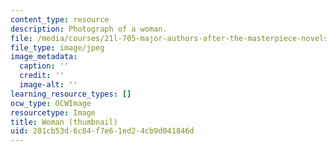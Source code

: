```yaml
---
content_type: resource
description: Photograph of a woman.
file: /media/courses/21l-705-major-authors-after-the-masterpiece-novels-by-melville-twain-faulkner-and-morrison-fall-2006/281cb53d6c84f7e61ed24cb9d041846d_21l-705f05-th.jpg
file_type: image/jpeg
image_metadata:
  caption: ''
  credit: ''
  image-alt: ''
learning_resource_types: []
ocw_type: OCWImage
resourcetype: Image
title: Woman (thumbnail)
uid: 281cb53d-6c84-f7e6-1ed2-4cb9d041846d
---
```

